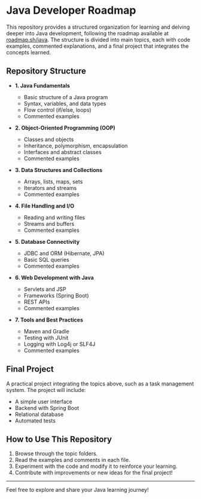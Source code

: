 # Java Developer Roadmap

This repository provides a structured organization for learning and delving deeper into Java development, following the roadmap available at [roadmap.sh/java](https://roadmap.sh/java). The structure is divided into main topics, each with code examples, commented explanations, and a final project that integrates the concepts learned.

## Repository Structure

- **1. Java Fundamentals**
  - Basic structure of a Java program
  - Syntax, variables, and data types
  - Flow control (if/else, loops)
  - Commented examples

- **2. Object-Oriented Programming (OOP)**
  - Classes and objects
  - Inheritance, polymorphism, encapsulation
  - Interfaces and abstract classes
  - Commented examples

- **3. Data Structures and Collections**
  - Arrays, lists, maps, sets
  - Iterators and streams
  - Commented examples

- **4. File Handling and I/O**
  - Reading and writing files
  - Streams and buffers
  - Commented examples

- **5. Database Connectivity**
  - JDBC and ORM (Hibernate, JPA)
  - Basic SQL queries
  - Commented examples

- **6. Web Development with Java**
  - Servlets and JSP
  - Frameworks (Spring Boot)
  - REST APIs
  - Commented examples

- **7. Tools and Best Practices**
  - Maven and Gradle
  - Testing with JUnit
  - Logging with Log4j or SLF4J
  - Commented examples

## Final Project

A practical project integrating the topics above, such as a task management system. The project will include:
- A simple user interface
- Backend with Spring Boot
- Relational database
- Automated tests

## How to Use This Repository

1. Browse through the topic folders.
2. Read the examples and comments in each file.
3. Experiment with the code and modify it to reinforce your learning.
4. Contribute with improvements or new ideas for the final project!

---

Feel free to explore and share your Java learning journey!
